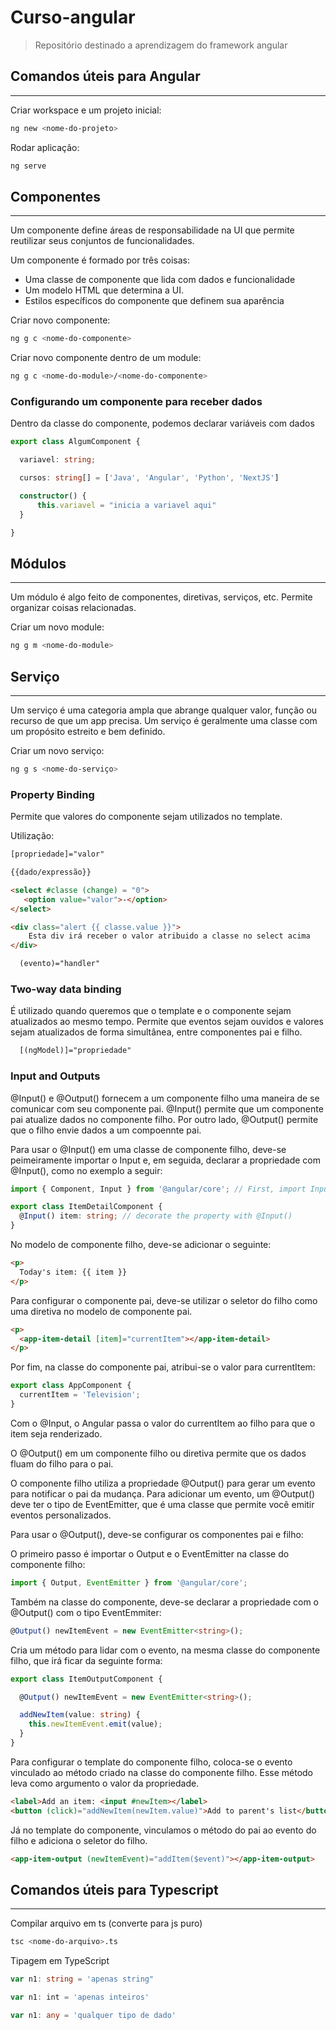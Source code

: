 # Curso-angular

> Repositório destinado a aprendizagem do framework angular

## Comandos úteis para Angular
---

Criar workspace e um projeto inicial:

```sh
ng new <nome-do-projeto>
```

Rodar aplicação:

```sh
ng serve
```

## Componentes
---

Um componente define áreas de responsabilidade na UI que permite reutilizar seus conjuntos de funcionalidades.

Um componente é formado por três coisas:

* Uma classe de componente que lida com dados e funcionalidade
* Um modelo HTML que determina a UI.
* Estilos específicos do componente que definem sua aparência

Criar novo componente:

```sh
ng g c <nome-do-componente>
```

Criar novo componente dentro de um module:

```sh
ng g c <nome-do-module>/<nome-do-componente>
```


### Configurando um componente para receber dados

Dentro da classe do componente, podemos declarar variáveis com dados

```typescript
export class AlgumComponent {

  variavel: string;

  cursos: string[] = ['Java', 'Angular', 'Python', 'NextJS']

  constructor() { 
      this.variavel = "inicia a variavel aqui"
  }

}
```

## Módulos
---
Um módulo é algo feito de componentes, diretivas, serviços, etc. Permite organizar coisas relacionadas.

Criar um novo module:

```sh
ng g m <nome-do-module>
```

## Serviço
---

Um serviço é uma categoria ampla que abrange qualquer valor, função ou recurso de que um app precisa. Um serviço é geralmente uma classe com um propósito estreito e bem definido.

Criar um novo serviço:

```sh
ng g s <nome-do-serviço>
```

### Property Binding

Permite que valores do componente sejam utilizados no template.

Utilização:

```html
[propriedade]="valor"
```
```html
{{dado/expressão}}
```
```html
<select #classe (change) = "0">
   <option value="valor">-</option>
</select>

<div class="alert {{ classe.value }}">
    Esta div irá receber o valor atribuido a classe no select acima
</div>
```

```html
  (evento)="handler"         
```

### Two-way data binding

É utilizado quando queremos que o template e o componente sejam atualizados ao mesmo tempo.
Permite que eventos sejam ouvidos e valores sejam atualizados de forma simultânea, entre componentes pai e filho.

```html
  [(ngModel)]="propriedade"         
```

### Input and Outputs

@Input() e @Output() fornecem a um componente filho uma maneira de se comunicar com seu componente pai. @Input() permite que um componente pai atualize dados no componente filho. Por outro lado, @Output() permite que o filho envie dados a um compoennte pai.

Para usar o @Input() em uma classe de componente filho, deve-se peimeiramente importar o Input e, em seguida, declarar a propriedade com @Input(), como no exemplo a seguir:

```typescript
import { Component, Input } from '@angular/core'; // First, import Input

export class ItemDetailComponent {
  @Input() item: string; // decorate the property with @Input()
}
```

No modelo de componente filho, deve-se adicionar o seguinte:

```html
<p>
  Today's item: {{ item }}
</p>
```

Para configurar o componente pai, deve-se utilizar o seletor do filho como uma diretiva no modelo de componente pai.

```html
<p>
  <app-item-detail [item]="currentItem"></app-item-detail>
</p>
```

Por fim, na classe do componente pai, atribui-se o valor para currentItem:

```typescript
export class AppComponent {
  currentItem = 'Television';
}
```
Com o @Input, o Angular passa o valor do currentItem ao filho para que o item seja renderizado.
   
O @Output() em um componente filho ou diretiva permite que os dados fluam do filho para o pai.

O componente filho utiliza a propriedade @Output() para gerar um evento para notificar o pai da mudança. Para adicionar um evento, um @Output() deve ter o tipo de EventEmitter, que é uma classe que permite você emitir eventos personalizados.

Para usar o @Output(), deve-se configurar os componentes pai e filho:

O primeiro passo é importar o Output e o EventEmitter na classe do componente filho:

```typescript
import { Output, EventEmitter } from '@angular/core';
```

Também na classe do componente, deve-se declarar a propriedade com o @Output() com o tipo EventEmmiter:

```typescript
@Output() newItemEvent = new EventEmitter<string>();
```

Cria um método para lidar com o evento, na mesma classe do componente filho, que irá ficar da seguinte forma:

```typescript
export class ItemOutputComponent {

  @Output() newItemEvent = new EventEmitter<string>();

  addNewItem(value: string) {
    this.newItemEvent.emit(value);
  }
}
```

Para configurar o template do componente filho, coloca-se o evento vinculado ao método criado na classe do componente filho. Esse método leva como argumento o valor da propriedade.

```html
<label>Add an item: <input #newItem></label>
<button (click)="addNewItem(newItem.value)">Add to parent's list</button>
```

Já no template do componente, vinculamos o método do pai ao evento do filho e adiciona o seletor do filho.

```html
<app-item-output (newItemEvent)="addItem($event)"></app-item-output>
```

## Comandos úteis para Typescript
---

Compilar arquivo em ts (converte para js puro)

```sh
tsc <nome-do-arquivo>.ts
```

Tipagem em TypeScript

```typescript
var n1: string = 'apenas string"
```
```typescript
var n1: int = 'apenas inteiros'
```
```typescript
var n1: any = 'qualquer tipo de dado'
``` 
